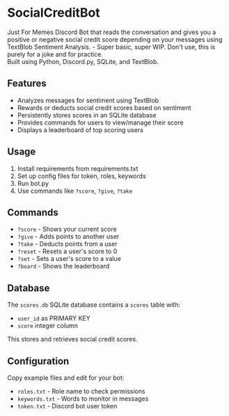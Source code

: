 # SocialCreditBot
 Just For Memes Discord Bot that reads the conversation and gives you a positive or negative social credit score depending on your messages using TextBlob Sentiment Analysis. - Super basic, super WIP. Don't use, this is purely for a joke and for practice. Built using Python, Discord.py, SQLite, and TextBlob. 

Features
--------

-   Analyzes messages for sentiment using TextBlob
-   Rewards or deducts social credit scores based on sentiment
-   Persistently stores scores in an SQLite database
-   Provides commands for users to view/manage their score
-   Displays a leaderboard of top scoring users

Usage
-----

1.  Install requirements from requirements.txt
2.  Set up config files for token, roles, keywords
3.  Run bot.py
4.  Use commands like `?score`, `?give`, `?take`

Commands
--------

-   `?score` - Shows your current score
-   `?give` - Adds points to another user
-   `?take` - Deducts points from a user
-   `?reset` - Resets a user's score to 0
-   `?set` - Sets a user's score to a value
-   `?board` - Shows the leaderboard

Database
--------

The `scores.db` SQLite database contains a `scores` table with:

-   `user_id` as PRIMARY KEY
-   `score` integer column

This stores and retrieves social credit scores.

Configuration
-------------

Copy example files and edit for your bot:

-   `roles.txt` - Role name to check permissions
-   `keywords.txt` - Words to monitor in messages
-   `token.txt` - Discord bot user token